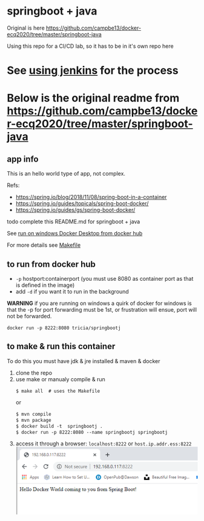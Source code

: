 # springboot + java

Original is here https://github.com/campbe13/docker-ecq2020/tree/master/springboot-java

Using this repo for a CI/CD lab, so it has to be in it's own repo here

# See [using jenkins](JENKINS.md) for the process


# Below is the original readme from https://github.com/campbe13/docker-ecq2020/tree/master/springboot-java

## app info
This is an hello world type of app, not complex. 

Refs: 
* https://spring.io/blog/2018/11/08/spring-boot-in-a-container
* https://spring.io/guides/topicals/spring-boot-docker/
* https://spring.io/guides/gs/spring-boot-docker/
 
todo complete this README.md for springboot + java

See [run on windows Docker Desktop from docker hub](RUNFROMHUB.md)

For more details see [Makefile](Makefile) 
## to run from docker hub
*  `-p` hostport:containerport  (you must use 8080 as container port as that is defined in the image)
* add `-d` if you want it to run in the background

__WARNING__ if you are running on windows a quirk of docker for windows is that the -p for port forwarding must be 1st, or frustration will ensue, port will not be forwarded.
```
docker run -p 8222:8080 tricia/springbootj 
```

## to make & run this container
To do  this you must have jdk & jre installed & maven & docker

1. clone the repo
2. use make or manualy compile & run
	```
	$ make all  # uses the Makefile
	```
	or
	```
	$ mvn compile
	$ mvn package
	$ docker build -t  springbootj .
	$ docker run -p 8222:8080 --name springbootj springbootj
	```
3. access it through a browser: `localhost:8222` or  `host.ip.addr.ess:8222`
	![spring boot landing page](springboot.PNG)
